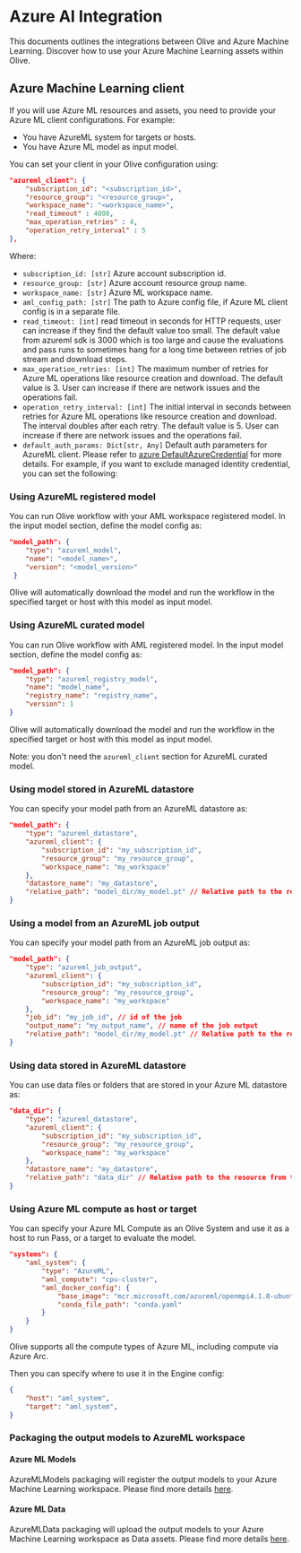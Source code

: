 # Azure AI Integration

This documents outlines the integrations between Olive and Azure Machine Learning. Discover how to use your Azure Machine Learning assets within Olive.

## Azure Machine Learning client
If you will use Azure ML resources and assets, you need to provide your Azure ML client configurations. For example:

* You have AzureML system for targets or hosts.
* You have Azure ML model as input model.

You can set your client in your Olive configuration using: 

```json
"azureml_client": {
    "subscription_id": "<subscription_id>",
    "resource_group": "<resource_group>",
    "workspace_name": "<workspace_name>",
    "read_timeout" : 4000,
    "max_operation_retries" : 4,
    "operation_retry_interval" : 5
},
```

Where:

- `subscription_id: [str]` Azure account subscription id.
- `resource_group: [str]` Azure account resource group name.
- `workspace_name: [str]` Azure ML workspace name.
- `aml_config_path: [str]` The path to Azure config file, if Azure ML client config is in a separate file.
- `read_timeout: [int]` read timeout in seconds for HTTP requests, user can increase if they find the default value too small. The default value from azureml sdk is 3000 which is too large and cause the evaluations and pass runs to sometimes hang for a long time between retries of job stream and download steps.
- `max_operation_retries: [int]` The maximum number of retries for Azure ML operations like resource creation and download.
The default value is 3. User can increase if there are network issues and the operations fail.
- `operation_retry_interval: [int]` The initial interval in seconds between retries for Azure ML operations like resource creation and download. The interval doubles after each retry. The default value is 5. User can increase if there are network issues and the operations fail.
- `default_auth_params: Dict[str, Any]` Default auth parameters for AzureML client. Please refer to [azure DefaultAzureCredential](https://learn.microsoft.com/en-us/python/api/azure-identity/azure.identity.defaultazurecredential?view=azure-python#parameters) for more details. For example, if you want to exclude managed identity credential, you can set the following:

### Using AzureML registered model
You can run Olive workflow with your AML workspace registered model. In the input model section, define the model config as:
```json
"model_path": {
    "type": "azureml_model",
    "name": "<model_name>",
    "version": "<model_version>"
 }
```
Olive will automatically download the model and run the workflow in the specified target or host with this model as input model.


### Using AzureML curated model
You can run Olive workflow with AML registered model. In the input model section, define the model config as:
```json
"model_path": {
    "type": "azureml_registry_model",
    "name": "model_name",
    "registry_name": "registry_name",
    "version": 1
}
```
Olive will automatically download the model and run the workflow in the specified target or host with this model as input model.

Note: you don't need the `azureml_client` section for AzureML curated model.

### Using model stored in AzureML datastore
You can specify your model path from an AzureML datastore as:
```json
"model_path": {
    "type": "azureml_datastore",
    "azureml_client": {
        "subscription_id": "my_subscription_id",
        "resource_group": "my_resource_group",
        "workspace_name": "my_workspace"
    },
    "datastore_name": "my_datastore",
    "relative_path": "model_dir/my_model.pt" // Relative path to the resource from the datastore root
}
```

### Using a model from an AzureML job output
You can specify your model path from an AzureML job output as:
```json
"model_path": {
    "type": "azureml_job_output",
    "azureml_client": {
        "subscription_id": "my_subscription_id",
        "resource_group": "my_resource_group",
        "workspace_name": "my_workspace"
    },
    "job_id": "my_job_id", // id of the job
    "output_name": "my_output_name", // name of the job output
    "relative_path": "model_dir/my_model.pt" // Relative path to the resource from the job output root
}
```

### Using data stored in AzureML datastore
You can use data files or folders that are stored in your Azure ML datastore as:
```json
"data_dir": {
    "type": "azureml_datastore",
    "azureml_client": {
        "subscription_id": "my_subscription_id",
        "resource_group": "my_resource_group",
        "workspace_name": "my_workspace"
    },
    "datastore_name": "my_datastore",
    "relative_path": "data_dir" // Relative path to the resource from the datastore root
}
```

### Using Azure ML compute as host or target
You can specify your Azure ML Compute as an Olive System and use it as a host to run Pass, or a target to evaluate the model.

```json
"systems": {
    "aml_system": {
        "type": "AzureML",
        "aml_compute": "cpu-cluster",
        "aml_docker_config": {
            "base_image": "mcr.microsoft.com/azureml/openmpi4.1.0-ubuntu20.04",
            "conda_file_path": "conda.yaml"
        }
    }
}
```

Olive supports all the compute types of Azure ML, including compute via Azure Arc.

Then you can specify where to use it in the Engine config:
```json
{
    "host": "aml_system",
    "target": "aml_system",
}
```

### Packaging the output models to AzureML workspace
#### Azure ML Models
AzureMLModels packaging will register the output models to your Azure Machine Learning workspace. Please find more details [here](model-packaging.md#azuremlmodels).


#### Azure ML Data
AzureMLData packaging will upload the output models to your Azure Machine Learning workspace as Data assets. Please find more details [here](model-packaging.md#azuremldata).
